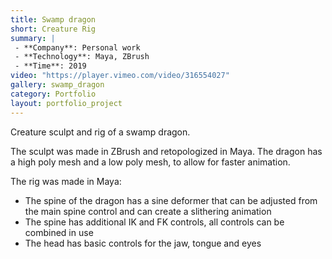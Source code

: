 ```yaml
---
title: Swamp dragon
short: Creature Rig
summary: |
 - **Company**: Personal work
 - **Technology**: Maya, ZBrush
 - **Time**: 2019
video: "https://player.vimeo.com/video/316554027"
gallery: swamp_dragon
category: Portfolio
layout: portfolio_project
---
```


<div class="project-info" markdown="1">

Creature sculpt and rig of a swamp dragon.

The sculpt was made in ZBrush and retopologized in Maya. 
The dragon has a high poly mesh and a low poly mesh, to allow for faster animation.

The rig was made in Maya:
- The spine of the dragon has a sine deformer that can be adjusted from the main spine control and can create a slithering animation
- The spine has additional IK and FK controls, all controls can be combined in use
- The head has basic controls for the jaw, tongue and eyes

</div>